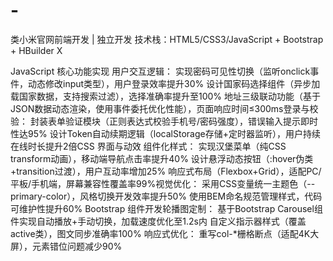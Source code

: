# -
类小米官网前端开发 | 独立开发
技术栈：HTML5/CSS3/JavaScript + Bootstrap + HBuilder X

​JavaScript 核心功能实现
​用户交互逻辑：
实现密码可见性切换（监听onclick事件，动态修改input类型），用户登录效率提升30%
设计国家码选择组件（异步加载国家数据，支持搜索过滤），选择准确率提升至100%
地址三级联动功能（基于JSON数据动态渲染，使用事件委托优化性能），页面响应时间≤300ms
​登录与校验：
封装表单验证模块（正则表达式校验手机号/密码强度），错误输入提示即时性达95%
设计Token自动续期逻辑（localStorage存储+定时器监听），用户持续在线时长提升2倍
​CSS 界面与动效
​组件化样式：
实现汉堡菜单（纯CSS transform动画），移动端导航点击率提升40%
设计悬浮动态按钮（:hover伪类+transition过渡），用户互动率增加25%
响应式布局（Flexbox+Grid），适配PC/平板/手机端，屏幕兼容性覆盖率99%
​视觉优化：
采用CSS变量统一主题色（--primary-color），风格切换开发效率提升50%
使用BEM命名规范管理样式，代码可维护性提升60%
​Bootstrap 组件开发
​轮播图定制：
基于Bootstrap Carousel组件实现自动播放+手动切换，加载速度优化至1.2s内
自定义指示器样式（覆盖active类），图文同步准确率100%
​响应式优化：
重写col-*栅格断点（适配4K大屏），元素错位问题减少90%
